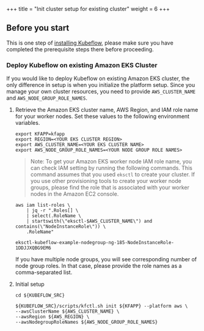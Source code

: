 +++
title = "Init cluster setup for existing cluster"
weight = 6
+++

## Before you start

This is one step of [installing Kubeflow](/docs/aws/deploy/install-kubeflow), please make sure you have completed the prerequisite steps there before proceeding.

### Deploy Kubeflow on existing Amazon EKS Cluster

If you would like to deploy Kubeflow on existing Amazon EKS cluster, the only difference in setup is when you initialize the platform setup. Since you manage your own cluster resources, you need to provide `AWS_CLUSTER_NAME` and `AWS_NODE_GROUP_ROLE_NAMES`.


1. Retrieve the Amazon EKS cluster name, AWS Region, and IAM role name for your worker nodes. Set these values to the following environment variables.

    ```shell
    export KFAPP=kfapp
    export REGION=<YOUR EKS CLUSTER REGION>
    export AWS_CLUSTER_NAME=<YOUR EKS CLUSTER NAME>
    export AWS_NODE_GROUP_ROLE_NAMES=<YOUR NODE GROUP ROLE NAMES>
    ```

    > Note: To get your Amazon EKS worker node IAM role name, you can check IAM setting by running the following commands. This command assumes that you used `eksctl` to create your cluster. If you use other provisioning tools to create your worker node groups, please find the role that is associated with your worker nodes in the Amazon EC2 console.

    ```shell
    aws iam list-roles \
        | jq -r ".Roles[] \
        | select(.RoleName \
        | startswith(\"eksctl-$AWS_CLUSTER_NAME\") and contains(\"NodeInstanceRole\")) \
        .RoleName"

    eksctl-kubeflow-example-nodegroup-ng-185-NodeInstanceRole-1DDJJXQBG9EM6
    ```

    If you have multiple node groups, you will see corresponding number of node group roles. In that case, please provide the role names as a comma-separated list.

1. Initial setup

    ```shell
    cd ${KUBEFLOW_SRC}

    ${KUBEFLOW_SRC}/scripts/kfctl.sh init ${KFAPP} --platform aws \
    --awsClusterName ${AWS_CLUSTER_NAME} \
    --awsRegion ${AWS_REGION} \
    --awsNodegroupRoleNames ${AWS_NODE_GROUP_ROLE_NAMES}
    ```

